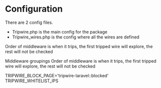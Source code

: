 # Configuration
There are 2 config files. 
* Tripwire.php is the main config for the package
* Tripwire_wires.php is the config where all the wires are defined

Order of middleware is when it trips, the first tripped wire will explore, the rest will not be checked

Middleware groupings
Order of middleware is when it trips, the first tripped wire will explore, the rest will not be checked


TRIPWIRE_BLOCK_PAGE='tripwire-laravel::blocked'
TRIPWIRE_WHITELIST_IPS
